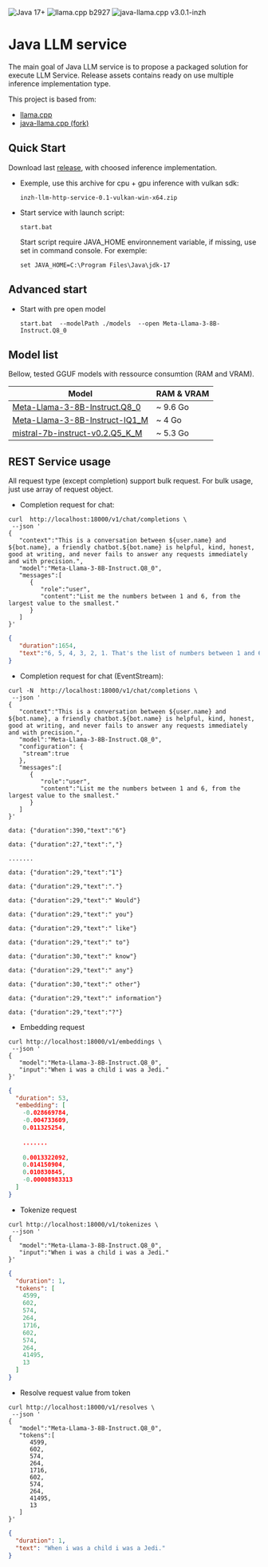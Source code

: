 ![Java 17+](https://img.shields.io/badge/Java-17%2B-informational)
![llama.cpp b2927](https://img.shields.io/badge/llama.cpp-%23b2927-informational)
![java-llama.cpp v3.0.1-inzh](https://img.shields.io/badge/java--llama.cpp-v3.0.1--inzh-informational)

# Java LLM service

The main goal of Java LLM service is to propose a packaged solution for execute LLM Service. Release assets contains ready on use multiple inference implementation type.

This project is based from:

 - [llama.cpp](https://github.com/ggerganov/llama.cpp)
 - [java-llama.cpp (fork)](https://github.com/inzh-studio/java-llama.cpp) 

## Quick Start

Download last [release](https://github.com/inzh-studio/llm-service-java/releases), with choosed inference implementation.

- Exemple, use this archive for cpu + gpu inference with vulkan sdk: 

  ```
  inzh-llm-http-service-0.1-vulkan-win-x64.zip
  ```

- Start service with launch script:

  ```shell
  start.bat
  ```

  Start script require JAVA_HOME environnement variable, if missing, use set in command console. For exemple:

  ```shell
  set JAVA_HOME=C:\Program Files\Java\jdk-17
  ```

## Advanced start

- Start with pre open model

  ```shell
  start.bat  --modelPath ./models  --open Meta-Llama-3-8B-Instruct.Q8_0
  ```

## Model list

Bellow, tested GGUF models with ressource consumtion (RAM and VRAM).

| Model  | RAM & VRAM |
| ------------- | ------------- |  
| [Meta-Llama-3-8B-Instruct.Q8_0](https://huggingface.co/QuantFactory/Meta-Llama-3-8B-Instruct-GGUF/resolve/main/Meta-Llama-3-8B-Instruct.Q8_0.gguf)  | ~ 9.6 Go |
| [Meta-Llama-3-8B-Instruct-IQ1_M](https://huggingface.co/bartowski/Meta-Llama-3-8B-Instruct-GGUF/resolve/main/Meta-Llama-3-8B-Instruct-IQ1_M.gguf) | ~ 4 Go |
| [mistral-7b-instruct-v0.2.Q5_K_M](https://huggingface.co/TheBloke/Mistral-7B-Instruct-v0.2-GGUF/resolve/main/mistral-7b-instruct-v0.2.Q5_0.gguf) | ~ 5.3 Go |

## REST Service usage

All request type (except completion) support bulk request. For bulk usage, just use array of request object.

- Completion request for chat:
```shell
curl  http://localhost:18000/v1/chat/completions \
 --json '
{
   "context":"This is a conversation between ${user.name} and ${bot.name}, a friendly chatbot.${bot.name} is helpful, kind, honest, good at writing, and never fails to answer any requests immediately and with precision.",
   "model":"Meta-Llama-3-8B-Instruct.Q8_0",
   "messages":[
      {
         "role":"user",
         "content":"List me the numbers between 1 and 6, from the largest value to the smallest."
      }
   ]
}'
```
```json
{
   "duration":1654,
   "text":"6, 5, 4, 3, 2, 1. That's the list of numbers between 1 and 6, in descending order. Is there anything else I can help you with? "
}
```

- Completion request for chat (EventStream):
```shell
curl -N  http://localhost:18000/v1/chat/completions \
 --json '
{
   "context":"This is a conversation between ${user.name} and ${bot.name}, a friendly chatbot.${bot.name} is helpful, kind, honest, good at writing, and never fails to answer any requests immediately and with precision.",
   "model":"Meta-Llama-3-8B-Instruct.Q8_0",
   "configuration": {
    "stream":true
   },
   "messages":[
      {
         "role":"user",
         "content":"List me the numbers between 1 and 6, from the largest value to the smallest."
      }
   ]
}'
```
```
data: {"duration":390,"text":"6"}

data: {"duration":27,"text":","}

.......

data: {"duration":29,"text":"1"}

data: {"duration":29,"text":"."}

data: {"duration":29,"text":" Would"}

data: {"duration":29,"text":" you"}

data: {"duration":29,"text":" like"}

data: {"duration":29,"text":" to"}

data: {"duration":30,"text":" know"}

data: {"duration":29,"text":" any"}

data: {"duration":30,"text":" other"}

data: {"duration":29,"text":" information"}

data: {"duration":29,"text":"?"}
```

- Embedding request
```shell
curl http://localhost:18000/v1/embeddings \
 --json '
{
   "model":"Meta-Llama-3-8B-Instruct.Q8_0",
   "input":"When i was a child i was a Jedi."
}'
```
```json
{
  "duration": 53,
  "embedding": [
    -0.028669784,
    -0.004733609,
    0.011325254,
    
	.......
	
    0.0013322092,
    0.014150904,
    0.010830845,
    -0.00008983313
  ]
}
```

- Tokenize request
```shell
curl http://localhost:18000/v1/tokenizes \
 --json '
{
   "model":"Meta-Llama-3-8B-Instruct.Q8_0",
   "input":"When i was a child i was a Jedi."
}'
```
```json
{
  "duration": 1,
  "tokens": [
    4599,
    602,
    574,
    264,
    1716,
    602,
    574,
    264,
    41495,
    13
  ]
}
```

- Resolve request value from token
```shell
curl http://localhost:18000/v1/resolves \
 --json '
{
   "model":"Meta-Llama-3-8B-Instruct.Q8_0",
   "tokens":[
      4599,
      602,
      574,
      264,
      1716,
      602,
      574,
      264,
      41495,
      13
   ]
}'
```
```json
{
  "duration": 1,
  "text": "When i was a child i was a Jedi."
}
 ```